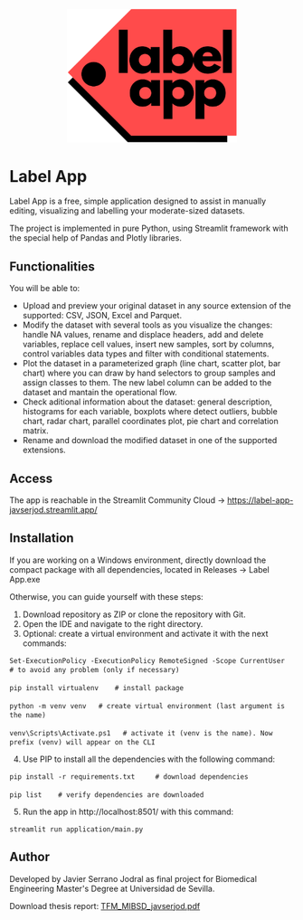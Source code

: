 <p align="center">
    <img src="application/assets/logo-label-app-transp.png" alt="Label App Logo" width="300"/>
</p>

# Label App
Label App is a free, simple application designed to assist in manually editing, visualizing and labelling your moderate-sized datasets.

The project is implemented in pure Python, using Streamlit framework with the special help of Pandas and Plotly libraries.

## Functionalities
You will be able to:
- Upload and preview your original dataset in any source extension of the supported: CSV, JSON, Excel and Parquet.
- Modify the dataset with several tools as you visualize the changes: handle NA values, rename and displace headers, add and delete variables, replace cell values, insert new samples, sort by columns, control variables data types and filter with conditional statements.
- Plot the dataset in a parameterized graph (line chart, scatter plot, bar chart) where you can draw by hand selectors to group samples and assign classes to them. The new label column can be added to the dataset and mantain the operational flow.
- Check aditional information about the dataset: general description, histograms for each variable, boxplots where detect outliers, bubble chart, radar chart, parallel coordinates plot, pie chart and correlation matrix.
- Rename and download the modified dataset in one of the supported extensions.

## Access
The app is reachable in the Streamlit Community Cloud -> https://label-app-javserjod.streamlit.app/

## Installation
If you are working on a Windows environment, directly download the compact package with all dependencies, located in Releases -> Label App.exe

Otherwise, you can guide yourself with these steps:
1. Download repository as ZIP or clone the repository with Git.
2. Open the IDE and navigate to the right directory.
3. Optional: create a virtual environment and activate it with the next commands:
```
Set-ExecutionPolicy -ExecutionPolicy RemoteSigned -Scope CurrentUser     # to avoid any problem (only if necessary)

pip install virtualenv    # install package

python -m venv venv   # create virtual environment (last argument is the name)

venv\Scripts\Activate.ps1   # activate it (venv is the name). Now prefix (venv) will appear on the CLI
```
4. Use PIP to install all the dependencies with the following command:
```
pip install -r requirements.txt     # download dependencies

pip list    # verify dependencies are downloaded
```
5. Run the app in http://localhost:8501/ with this command:
```
streamlit run application/main.py
```

## Author
Developed by Javier Serrano Jodral as final project for Biomedical Engineering Master's Degree at Universidad de Sevilla.

Download thesis report: [TFM_MIBSD_javserjod.pdf](https://github.com/user-attachments/files/20092234/TFM_MIBSD_javserjod.pdf)


